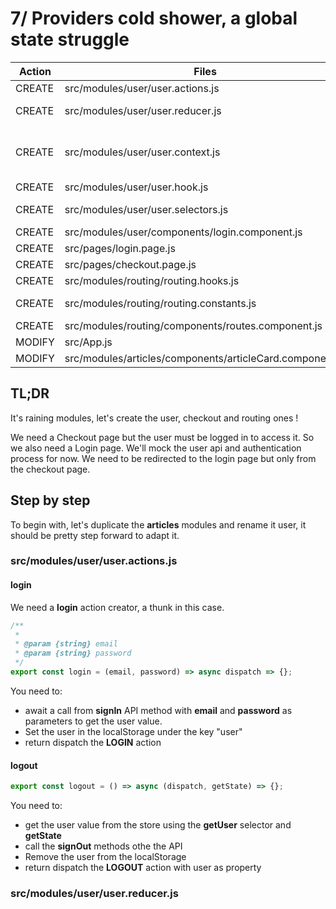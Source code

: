 # 7/ Providers cold shower, a global state struggle

| Action | Files                                                    | Exports                                                |
| ------ | -------------------------------------------------------- | ------------------------------------------------------ |
| CREATE | src/modules/user/user.actions.js                         | {login, logout}                                        |
| CREATE | src/modules/user/user.reducer.js                         | {initialState, userReducer}                            |
| CREATE | src/modules/user/user.context.js                         | {useUser, useUserState, useUserDispatch, UserProvider} |
| CREATE | src/modules/user/user.hook.js                            | {usePersistedUser}                                     |
| CREATE | src/modules/user/user.selectors.js                       | {getUser, isConnectedUser}                             |
| CREATE | src/modules/user/components/login.component.js           | {Login}                                                |
| CREATE | src/pages/login.page.js                                  | {LoginPage}                                            |
| CREATE | src/pages/checkout.page.js                               | {CheckoutPage}                                         |
| CREATE | src/modules/routing/routing.hooks.js                     | {useLoginRedirect}                                     |
| CREATE | src/modules/routing/routing.constants.js                 | {ROUTES, PROTECTED_ROUTES}                             |
| CREATE | src/modules/routing/components/routes.component.js       | {AppRoutes}                                            |
| MODIFY | src/App.js                                               | {App}                                                  |
| MODIFY | src/modules/articles/components/articleCard.component.js | {ArticleCard}                                          |

## TL;DR

It's raining modules, let's create the user, checkout and routing ones !

We need a Checkout page but the user must be logged in to access it. So we also need a Login page.
We'll mock the user api and authentication process for now.
We need to be redirected to the login page but only from the checkout page.

## Step by step

To begin with, let's duplicate the **articles** modules and rename it user, it should be pretty step forward to adapt it.

### src/modules/user/user.actions.js

#### login

We need a **login** action creator, a thunk in this case.

```js
/**
 *
 * @param {string} email
 * @param {string} password
 */
export const login = (email, password) => async dispatch => {};
```

You need to:

- await a call from **signIn** API method with **email** and **password** as parameters to get the user value.
- Set the user in the localStorage under the key "user"
- return dispatch the **LOGIN** action

#### logout

```js
export const logout = () => async (dispatch, getState) => {};
```

You need to:

- get the user value from the store using the **getUser** selector and **getState**
- call the **signOut** methods othe the API
- Remove the user from the localStorage
- return dispatch the **LOGOUT** action with user as property

### src/modules/user/user.reducer.js
